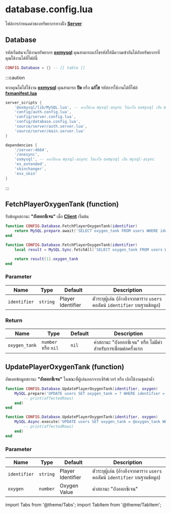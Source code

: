 # database.config.lua

ไฟล์การกำหนดค่าของทรัพยากรทางฝั่ง **[Server](https://en.wikipedia.org/wiki/Server-side)**

## Database

รหัสเริ่มต้นจะใช้งานทรัพยากร **[oxmysql](https://github.com/overextended/oxmysql)** คุณสามารถแก้ไขรหัสให้มีความเข้ากันได้กับทรัพยากรที่คุณใช้งานได้ที่ไฟล์นี้

```lua title="บรรทัดที่ 11"
CONFIG.Database = {} -- [[ table ]]
```

:::caution

หากคุณไม่ได้ใช้งาน **[oxmysql](https://github.com/overextended/oxmysql)** คุณสามารถ **ปิด** หรือ **แก้ไข** รหัสการใช้งานได้ที่ไฟล์ **[fxmanifest.lua](https://docs.fivem.net/docs/scripting-reference/resource-manifest/resource-manifest/)**<br/>

<Tabs>
<TabItem value="server_scripts" label="server_scripts">

```lua
server_scripts {
    '@oxmysql/lib/MySQL.lua', -- หากใช้งาน mysql-async ให้แก้ไข oxmysql เป็น mysql-async
    'config/auth.config.lua',
    'config/server.config.lua',
    'config/database.config.lua',
    'source/server/auth.server.lua',
    'source/server/main.server.lua'
}
```

</TabItem>
<TabItem value="dependencies" label="dependencies">

```lua
dependencies {
    '/server:4664',
    '/onesync',
    'oxmysql', -- หากใช้งาน mysql-async ให้แก้ไข oxmysql เป็น mysql-async
    'es_extended',
    'skinchanger',
    'esx_skin'
}
```

</TabItem>
</Tabs>

:::

## FetchPlayerOxygenTank (function)

รับข้อมูลสถานะ **"ถังออกซิเจน"** เมื่อ **[Client](https://en.wikipedia.org/wiki/Client-side)** เริ่มต้น 

<Tabs>
<TabItem value="oxmysql" label="oxmysql">

```lua title="บรรทัดที่ 16"
function CONFIG.Database.FetchPlayerOxygenTank(identifier)
    return MySQL.prepare.await('SELECT oxygen_tank FROM users WHERE identifier = ? LIMIT 1', { identifier })
end
```

</TabItem>
<TabItem value="mysql-async" label="mysql-async">

```lua title="บรรทัดที่ 16"
function CONFIG.Database.FetchPlayerOxygenTank(identifier)
    local result = MySQL.Sync.fetchAll('SELECT oxygen_tank FROM users WHERE identifier = @identifier LIMIT 1', { ['@identifier'] = identifier })

    return result[1].oxygen_tank
end
```

</TabItem>
</Tabs>

### Parameter

| Name                         | Type               | Default            | Description                                                
|------------------------------|--------------------|--------------------|----------------------------------------------------------------------
| `identifier`                 | `string`           | Player Identifier  | ตัวระบุผู้เล่น (อ้างอิงจากตาราง `users` คอลัมน์ `identifier` บนฐานข้อมูล)

### Return

| Name                         | Type               | Default                                | Description                                                
|------------------------------|--------------------|----------------------------------------|--------------------------------------------------
| `oxygen_tank`                | `number` หรือ `nil` | `nil`                                  | ค่าสถานะ "ถังออกซิเจน" หรือ ไม่มีค่า สำหรับการเชื่อมต่อครั้งแรก


## UpdatePlayerOxygenTank (function)

อัพเดทข้อมูลสถานะ **"ถังออกซิเจน"** ในขณะที่ผู้เล่นออกจากเซิร์ฟเวอร์ หรือ เลิกใช้งานชุดดำน้ำ

<Tabs>
<TabItem value="oxmysql" label="oxmysql">

```lua title="บรรทัดที่ 24"
function CONFIG.Database.UpdatePlayerOxygenTank(identifier, oxygen)
    MySQL.prepare('UPDATE users SET oxygen_tank = ? WHERE identifier = ?', { oxygen, identifier }, function(affectedRows)
        -- print(affectedRows)
    end)
end
```

</TabItem>
<TabItem value="mysql-async" label="mysql-async">

```lua title="บรรทัดที่ 24"
function CONFIG.Database.UpdatePlayerOxygenTank(identifier, oxygen)
    MySQL.Async.execute('UPDATE users SET oxygen_tank = @oxygen_tank WHERE identifier = @identifier', { ['@oxygen_tank'] = oxygen, ['@identifier'] = identifier }, function(affectedRows)
        -- print(affectedRows)
    end)
end
```

</TabItem>
</Tabs>

### Parameter

| Name                         | Type               | Default                                      | Description                                                
|------------------------------|--------------------|----------------------------------------------|--------------------------------------------------
| `identifier`                 | `string`           | Player Identifier                            | ตัวระบุผู้เล่น (อ้างอิงจากตาราง `users` คอลัมน์ `identifier` บนฐานข้อมูล)
| `oxygen`                     | `number`           | Oxygen Value                                 | ค่าสถานะ "ถังออกซิเจน"

import Tabs from '@theme/Tabs';
import TabItem from '@theme/TabItem';
